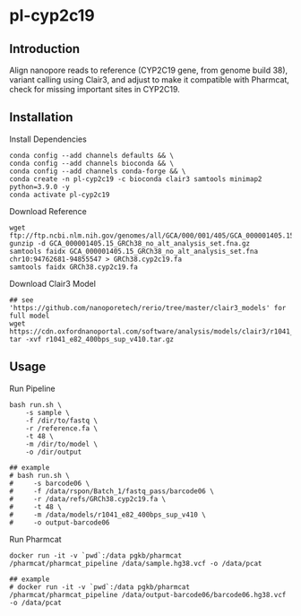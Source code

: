 # pl-cyp2c19
## Introduction
Align nanopore reads to reference (CYP2C19 gene, from genome build 38), variant calling using Clair3, and adjust to make it compatible with Pharmcat, check for missing important sites in CYP2C19.

## Installation
Install Dependencies
```
conda config --add channels defaults && \
conda config --add channels bioconda && \
conda config --add channels conda-forge && \
conda create -n pl-cyp2c19 -c bioconda clair3 samtools minimap2 python=3.9.0 -y
conda activate pl-cyp2c19
```

Download Reference
```
wget ftp://ftp.ncbi.nlm.nih.gov/genomes/all/GCA/000/001/405/GCA_000001405.15_GRCh38/seqs_for_alignment_pipelines.ucsc_ids/GCA_000001405.15_GRCh38_no_alt_analysis_set.fna.gz
gunzip -d GCA_000001405.15_GRCh38_no_alt_analysis_set.fna.gz
samtools faidx GCA_000001405.15_GRCh38_no_alt_analysis_set.fna chr10:94762681-94855547 > GRCh38.cyp2c19.fa 
samtools faidx GRCh38.cyp2c19.fa
```

Download Clair3 Model
```
## see 'https://github.com/nanoporetech/rerio/tree/master/clair3_models' for full model
wget https://cdn.oxfordnanoportal.com/software/analysis/models/clair3/r1041_e82_400bps_sup_v410.tar.gz
tar -xvf r1041_e82_400bps_sup_v410.tar.gz
```
## Usage
Run Pipeline
```
bash run.sh \
    -s sample \
    -f /dir/to/fastq \
    -r /reference.fa \
    -t 48 \
    -m /dir/to/model \
    -o /dir/output

## example
# bash run.sh \
#     -s barcode06 \
#     -f /data/rspon/Batch_1/fastq_pass/barcode06 \
#     -r /data/refs/GRCh38.cyp2c19.fa \
#     -t 48 \
#     -m /data/models/r1041_e82_400bps_sup_v410 \
#     -o output-barcode06
```

Run Pharmcat
```
docker run -it -v `pwd`:/data pgkb/pharmcat /pharmcat/pharmcat_pipeline /data/sample.hg38.vcf -o /data/pcat

## example
# docker run -it -v `pwd`:/data pgkb/pharmcat /pharmcat/pharmcat_pipeline /data/output-barcode06/barcode06.hg38.vcf -o /data/pcat
```



